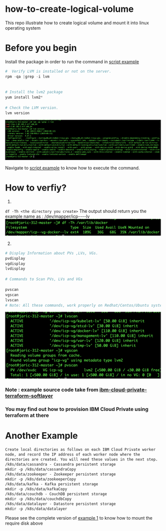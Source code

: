 # how-to-create-logical-volume

This repo illustrate how to create logical volume and mount it into linux operating system

# Before you begin

Install the package in order to run the command in [script example](scripts/example.sh)

```s
#  Verify LVM is installed or not on the server.
rpm -qa |grep -i lvm


# Install the lvm2 package
yum install lvm2*

# Check the LVM version.
lvm version
```

<img src="imgs/example.png">

Navigate to [script example](scripts/example.sh) to know how to execute the command.

# How to verfiy?

1.

`df -Th <the directory you create>`
The output should return you the example name as : /dev/mapper/icp--<logical volume you create just now>--lv
<img src="imgs/example1.png">

2.

```bash
# Display Information about PVs ,LVs, VGs.
pvdisplay
vgdisplay
lvdisplay

# Commands to Scan PVs, LVs and VGs

pvscan
vgscan
lvscan
# Note: All these commands, work properly on Redhat/Centos/Ubuntu systems
```

<img src="imgs/example3.png">

### Note : example source code take from [ibm-cloud-private-terraform-softlayer](https://github.com/pjgunadi/ibm-cloud-private-terraform-softlayer/blob/master/scripts/createfs_master.sh.tpl)

### You may find out how to provision IBM Cloud Private using terraform at there

# Another Example

```
Create local directories as follows on each IBM Cloud Private worker node, and record the IP address of each worker node where the directories are created. You will need these values in the next step.
/k8s/data/cassandra - Cassandra persistent storage
mkdir -p /k8s/data/cassandraCopy
/k8s/data/zookeeper - Zookeeper persistent storage
mkdir -p /k8s/data/zookeeperCopy
/k8s/data/kafka - Kafka persistent storage
mkdir -p /k8s/data/kafkaCopy
/k8s/data/couchdb - CouchDB persistent storage
mkdir -p /k8s/data/couchdbCopy
/k8s/data/datalayer - Datastore persistent storage
mkdir -p /k8s/data/datalayer
```

Please see the complete version of [example 1](scripts/example1.sh) to know how to mount the require disk above
